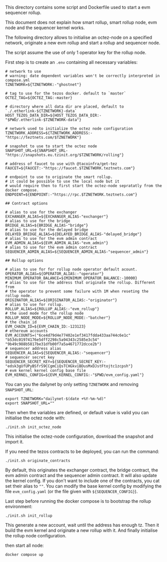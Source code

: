 This directory contains some script and Dockerfile used to start a evm
sequencer rollup.

This document does not explain how smart rollup, smart rollup node,
evm node and the sequencer kernel works.

The following directory allows to initialise an octez-node on a
specified network, originate a new evm rollup and start a rollup and
sequencer node.

The script assume the use of only 1 operator key for the rollup node.

First step is to create an `.env` containing all necessary variables:

```
# network to use
# warning: date dependent variables won't be correctly interpreted in compose.yml
TZNETWORK=${TZNETWORK:-"ghostnet"}

# tag to use for the tezos docker. default to `master`
OCTEZ_TAG=${OCTEZ_TAG:-master}

# directory where all data dir are placed, default to `./.etherlink-${TZNETWORK}-data`
HOST_TEZOS_DATA_DIR=${HOST_TEZOS_DATA_DIR:-"$PWD/.etherlink-$TZNETWORK-data"}

# network used to initialize the octez node configuration
TZNETWORK_ADDRESS=${TZNETWORK_ADDRESS:-"https://teztnets.com/$TZNETWORK"}

# snapshot to use to start the octez node
SNAPSHOT_URL=${SNAPSHOT_URL-"https://snapshots.eu.tzinit.org/$TZNETWORK/rolling"}

# address of faucet to use with @tacoinfra/get-tez
FAUCET=${FAUCET:-"https://faucet.$TZNETWORK.teztnets.com"}

# endpoint to use to originate the smart rollup.
# it could be possible to use the local node but it
# would require then to first start the octez-node sepratatly from the docker compose.
ENDPOINT=${ENDPOINT:-"https://rpc.$TZNETWORK.teztnets.com"}

## Contract options

# alias to use for the exchanger
EXCHANGER_ALIAS=${EXCHANGER_ALIAS-"exchanger"}
# alias to use for the bridge
BRIDGE_ALIAS=${BRIDGE_ALIAS-"bridge"}
# alias to use for the delayed bridge
DELAYED_BRIDGE_ALIAS=${DELAYED_BRIDGE_ALIAS-"delayed_bridge"}
# alias to use for the evm admin contract
EVM_ADMIN_ALIAS=${EVM_ADMIN_ALIAS-"evm_admin"}
# alias to use for the evm admin contract
SEQUENCER_ADMIN_ALIAS=${SEQUENCER_ADMIN_ALIAS-"sequencer_admin"}

## Rollup options

# alias to use for for rollup node operator default acount.
OPERATOR_ALIAS=${OPERATOR_ALIAS:-"operator"}
MINIMUM_OPERATOR_BALANCE=${MINIMUM_OPERATOR_BALANCE:-10000}
# alias to use for the address that originate the rollup. Different from
# the operator to prevent some failure with 1M when reseting the rollup node.
ORIGINATOR_ALIAS=${ORIGINATOR_ALIAS:-"originator"}
# alias to use for rollup.
ROLLUP_ALIAS=${ROLLUP_ALIAS:-"evm_rollup"}
# the used mode for the rollup node
ROLLUP_NODE_MODE=${ROLLUP_NODE_MODE:-"batcher"}
# the chain_id
EVM_CHAIN_ID=${EVM_CHAIN_ID:-123123}
# ethereum accounts
EVM_ACCOUNTS=("6ce4d79d4e77402e1ef3417fdda433aa744c6e1c" "b53dc01974176e5dff2298c5a94343c2585e3c54" "9b49c988b5817be31dfb00f7a5a4671772dcce2b")
# sequencer address alias
SEQUENCER_ALIAS=${SEQUENCER_ALIAS:-"sequencer"}
# sequencer secret key
SEQUENCER_SECRET_KEY=${SEQUENCER_SECRET_KEY:-"edsk3gUfUPyBSfrS9CCgmCiQsTCHGkviBDusMxDJstFtojtc1zcpsh"}
# evm kernel kernel config base file
EVM_KERNEL_CONFIG=${EVM_KERNEL_CONFIG:-"$PWD/evm_config.yaml"}
```

You can you the dailynet by only setting `TZNETWORK` and removing `SNAPSHOT_URL`:
```
export TZNETWORK="dailynet-$(date +%Y-%m-%d)"
export SNAPSHOT_URL=""
```

Then when the variables are defined, or default value is valid you can initialise the octez node with:
```
./init.sh init_octez_node
```
This initialise the octez-node configuration, download the snapshot
and import it.

If you need the tezos contracts to be deployed, you can run the command:
```
./init.sh originate_contracts
```
By default, this originates the exchanger contract, the bridge contract, the evm admin contract and the sequencer admin contract. It will also update the kernel config.
If you don't want to include one of the contracts, you cat set their alias to `""`.
You can modify the base kernel config by modifying the file `evm_config.yaml` (or the file given with `${SEQUENCER_CONFIG}`).

Last step before running the docker compose is to bootstrap the rollup environment:
```
./init.sh init_rollup
```
This generate a new account, wait until the address has enough tz.
Then it build the evm kernel and originate a new rollup with it.
And finally initialise the rollup node configuration.


then start all node:
```
docker compose up
```

